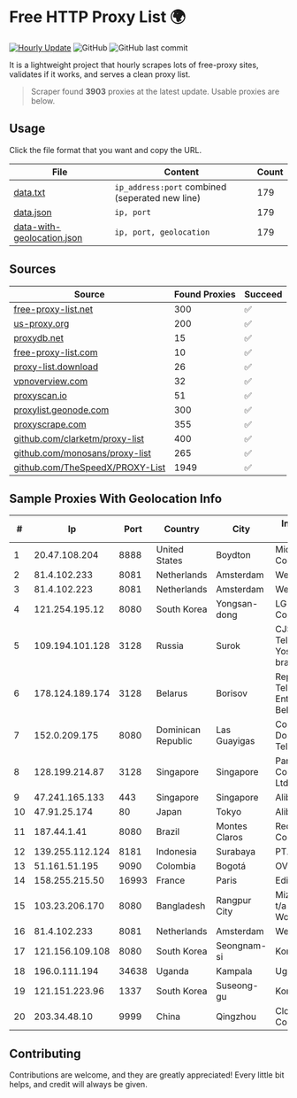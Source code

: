 
# Free HTTP Proxy List 🌍

[![Hourly Update](https://github.com/mertguvencli/http-proxy-list/actions/workflows/main.yml/badge.svg?branch=main)](https://github.com/mertguvencli/http-proxy-list/actions/workflows/main.yml)
![GitHub](https://img.shields.io/github/license/mertguvencli/http-proxy-list)
![GitHub last commit](https://img.shields.io/github/last-commit/mertguvencli/http-proxy-list)

It is a lightweight project that hourly scrapes lots of free-proxy sites, validates if it works, and serves a clean proxy list.


> Scraper found **3903** proxies at the latest update. Usable proxies are below.

## Usage

Click the file format that you want and copy the URL.


|File|Content|Count|
|----|-------|-----|
|[data.txt](https://raw.githubusercontent.com/mertguvencli/http-proxy-list/main/proxy-list/data.txt)|`ip_address:port` combined (seperated new line)|179|
|[data.json](https://raw.githubusercontent.com/mertguvencli/http-proxy-list/main/proxy-list/data.json)|`ip, port`|179|
|[data-with-geolocation.json](https://raw.githubusercontent.com/mertguvencli/http-proxy-list/main/proxy-list/data-with-geolocation.json)|`ip, port, geolocation`|179|

## Sources

|Source|Found Proxies|Succeed|
|------|-------------|-------|
|[free-proxy-list.net](https://free-proxy-list.net)|300|✅|
|[us-proxy.org](https://www.us-proxy.org)|200|✅|
|[proxydb.net](http://proxydb.net)|15|✅|
|[free-proxy-list.com](https://free-proxy-list.com/?page=&port=&type%5B%5D=http&type%5B%5D=https&up_time=0&search=Search)|10|✅|
|[proxy-list.download](https://www.proxy-list.download/HTTP)|26|✅|
|[vpnoverview.com](https://vpnoverview.com/privacy/anonymous-browsing/free-proxy-servers)|32|✅|
|[proxyscan.io](https://www.proxyscan.io)|51|✅|
|[proxylist.geonode.com](https://proxylist.geonode.com/api/proxy-list?limit=300&page=1&sort_by=lastChecked&sort_type=desc&protocols=http,https)|300|✅|
|[proxyscrape.com](https://api.proxyscrape.com/v2/?request=displayproxies&protocol=http&timeout=10000&country=all&ssl=all&anonymity=all)|355|✅|
|[github.com/clarketm/proxy-list](https://raw.githubusercontent.com/clarketm/proxy-list/master/proxy-list-raw.txt)|400|✅|
|[github.com/monosans/proxy-list](https://raw.githubusercontent.com/monosans/proxy-list/main/proxies/http.txt)|265|✅|
|[github.com/TheSpeedX/PROXY-List](https://raw.githubusercontent.com/TheSpeedX/PROXY-List/master/http.txt)|1949|✅|


## Sample Proxies With Geolocation Info

|#|Ip|Port|Country|City|Internet Service Provider|
|-|--|----|-------|----|-------------------------|
|1|20.47.108.204|8888|United States|Boydton|Microsoft Corporation|
|2|81.4.102.233|8081|Netherlands|Amsterdam|WeservIT|
|3|81.4.102.223|8081|Netherlands|Amsterdam|WeservIT|
|4|121.254.195.12|8080|South Korea|Yongsan-dong|LG DACOM Corporation|
|5|109.194.101.128|3128|Russia|Surok|CJSC "ER-Telecom Holding" Yoshkar-Ola branch|
|6|178.124.189.174|3128|Belarus|Borisov|Republican Unitary Telecommunication Enterprise Beltelecom|
|7|152.0.209.175|8080|Dominican Republic|Las Guayigas|Compañía Dominicana de Teléfonos S. A.|
|8|128.199.214.87|3128|Singapore|Singapore|Partner Communications Ltd.|
|9|47.241.165.133|443|Singapore|Singapore|Alibaba.com LLC|
|10|47.91.25.174|80|Japan|Tokyo|Alibaba.com LLC|
|11|187.44.1.41|8080|Brazil|Montes Claros|Rede Brasileira de Comunicacao Ltda|
|12|139.255.112.124|8181|Indonesia|Surabaya|PT. LINKNET|
|13|51.161.51.195|9090|Colombia|Bogotá|OVH Hosting|
|14|158.255.215.50|16993|France|Paris|Edis France|
|15|103.23.206.170|8080|Bangladesh|Rangpur City|Mizanur Rahman t/a Maya Cyber World|
|16|81.4.102.233|8081|Netherlands|Amsterdam|WeservIT|
|17|121.156.109.108|8080|South Korea|Seongnam-si|Korea Telecom|
|18|196.0.111.194|34638|Uganda|Kampala|Uganda Telecom|
|19|121.151.223.96|1337|South Korea|Suseong-gu|Korea Telecom|
|20|203.34.48.10|9999|China|Qingzhou|Cloud Computing Corporation|



## Contributing

Contributions are welcome, and they are greatly appreciated! Every
little bit helps, and credit will always be given.

